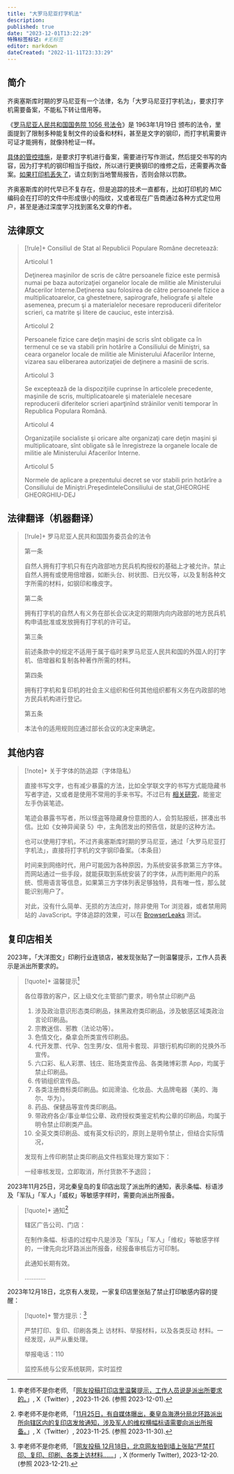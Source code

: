 ```yaml
---
title: "大罗马尼亚打字机法"
description:
published: true
date: "2023-12-01T13:22:29"
特殊标签标记: #无标签
editor: markdown
dateCreated: "2022-11-11T23:33:29"
---
```


## 简介

齐奥塞斯库时期的罗马尼亚有一个法律，名为「大罗马尼亚打字机法」，要求打字机需要备案，不能私下转让借用等。

《[罗马尼亚人民共和国国务院 1056 号法令][]》是 1963年1月19日 颁布的法令，里面提到了限制多种能复制文件的设备和材料，甚至是文字的钢印，而打字机需要许可证才能拥有，就像持枪证一样。

[罗马尼亚人民共和国国务院 1056 号法令]: https://web.archive.org/web/20221110102204/https://legislatie.just.ro/Public/DetaliiDocumentAfis/21364

[具体的管控措施][]，是要求打字机进行备案，需要进行写作测试，然后提交书写的内容，因为打字机的钢印相当于指纹，所以进行更换钢印的维修之后，还需要再次备案。[如果打印机丢失了][]，请立刻到当地警局报告，否则会除以罚款。

[具体的管控措施]: https://web.archive.org/web/20210916182237/https://gazetadebistrita.ro/dusmanul-din-umbra-al-regimului-comunist-masina-de-scris/

[如果打印机丢失了]: https://web.archive.org/web/20150904043133/https://jurnalul.ro/scinteia/special/la-militie-cu-masina-de-scris-319045.html

齐奥塞斯库的时代早已不复存在，但是追踪的技术一直都有，比如打印机的 MIC 编码会在打印的文件中形成很小的指纹，又或者现在广告商通过各种方式定位用户，甚至是通过深度学习找到匿名文章的作者。

## 法律原文

> [!rule]+ Consiliul de Stat al Republicii Populare Române decretează:
>
> Articolul 1
>
> Deţinerea maşinilor de scris de către persoanele fizice este permisă numai pe baza autorizaţiei organelor locale de militie ale Ministerului Afacerilor Interne.Deţinerea sau folosirea de către persoanele fizice a multiplicatoarelor, ca ghestetnere, sapirografe, heliografe şi altele asemenea, precum şi a materialelor necesare reproducerii diferitelor scrieri, ca matrite şi litere de cauciuc, este interzisă.
>
> Articolul 2
>
> Persoanele fizice care deţin maşini de scris sînt obligate ca în termenul ce se va stabili prin hotărîre a Consiliului de Miniştri, sa ceara organelor locale de militie ale Ministerului Afacerilor Interne, vizarea sau eliberarea autorizaţiei de deţinere a masinii de scris.
>
> Articolul 3
>
> Se exceptează de la dispoziţiile cuprinse în articolele precedente, maşinile de scris, multiplicatoarele şi materialele necesare reproducerii diferitelor scrieri aparţinînd străinilor veniti temporar în Republica Populara Română.
>
> Articolul 4
>
> Organizaţiile socialiste şi oricare alte organizaţi care deţin maşini şi multiplicatoare, sînt obligate să le înregistreze la organele locale de militie ale Ministerului Afacerilor Interne.
>
> Articolul 5
>
> Normele de aplicare a prezentului decret se vor stabili prin hotărîre a Consiliului de Miniştri.PreşedinteleConsiliului de stat,GHEORGHE GHEORGHIU-DEJ

## 法律翻译（机器翻译）

> [!rule]+ 罗马尼亚人民共和国国务委员会的法令
>
> 第一条
>
> 自然人拥有打字机只有在内政部地方民兵机构授权的基础上才被允许。禁止自然人拥有或使用倍增器，如断头台、树状图、日光仪等，以及复制各种文字所需的材料，如钢印和橡皮字。
>
> 第二条
>
> 拥有打字机的自然人有义务在部长会议决定的期限内向内政部的地方民兵机构申请批准或发放拥有打字机的许可证。
>
> 第三条
>
> 前述条款中的规定不适用于属于临时来罗马尼亚人民共和国的外国人的打字机、倍增器和复制各种著作所需的材料。
>
> 第四条
>
> 拥有打字机和复印机的社会主义组织和任何其他组织都有义务在内政部的地方民兵机构进行登记。
>
> 第五条
>
> 本法令的适用规则应通过部长会议的决定来确定。

## 其他内容

> [!note]+ 关于字体的防追踪（字体隐私）
>
> 直接书写文字，也有减少暴露的方法，比如全学联文字的书写方式能隐藏书写者字迹，又或者是使用不常用的手来书写。不过已有 [相关研究](https://www.criminallaw.com.cn/article/default.asp?id=14124)，能鉴定左手伪装笔迹。
>
> 笔迹会暴露书写者，所以怪盗等隐藏身份意图的人，会剪贴报纸，拼凑出书信。比如《女神异闻录 5》中，主角团发出的预告信，就是的这种方法。
>
> 也可以使用打字机，不过齐奥塞斯库时期的罗马尼亚，通过「大罗马尼亚打字机法」，直接将打字机的文字钢印备案。（本条目）
>
> 时间来到网络时代，用户可能因为各种原因，为系统安装多款第三方字体。而网站通过一些手段，就能获取到系统安装了的字体，从而判断用户的系统、惯用语言等信息，如果第三方字体列表足够独特，具有唯一性，那么就能识别用户了。
>
> 对此，没有什么简单、无损的方法应对，除非使用 Tor 浏览器，或者禁用网站的 JavaScript。字体追踪的效果，可以在 [BrowserLeaks](https://browserleaks.com/fonts) 测试。

## 复印店相关

2023年，「大洋图文」印刷行业连锁店，被发现张贴了一则温馨提示，工作人员表示是派出所要求的。

> [!quote]+ 温馨提示[^Ix0o0]
>
> 各位尊敦的客户，区上级文化主管部门要求，明令禁止印刷产品
>
> 1.  涉及政治意识形态类印刷品，抹黑政府类印刷品，涉及敏感区域类政治言论印刷品。
> 2.  宗教迷信、邪教（法论功等）。
> 3.  色情文化，桑拿会所类宣传印刷品。
> 4.  代开发票、代孕、包生男/女、信用卡套现、非银行机构印刷的兑换外币宣传。
> 5.  六口彩、私人彩票、钱庄、赃场类宣传品、各类赌博彩票 App，均属于禁止印刷品。
> 6.  传销组织宣传品。
> 7.  各类注册商标类印刷品。如润滑油、化妆品、大品牌电器（美的、海尔、华为）。
> 8.  药品、保健品等宣传类印刷品。
> 9.  带政府各企/事业单位公章、政府授权类鉴定机构公章的印刷品，均属于明令禁止印刷类产品。
> 10. 全英文类印刷品、或有英文标识的，原则上是明令禁止，但结合实际情况，
>
> 发现有上传印刷禁止类印刷品文件档案处理方案如下：
>
> 一经审核发现，立即取消，所付货款不予退回；

[^Ix0o0]: 李老师不是你老师, 「[网友投稿打印店里温馨提示，工作人员说是派出所要求的。](http://archive.today/2023.11.26-235048/https://twitter.com/whyyoutouzhele/status/1728522150401777993)」, X（Twitter）, 2023-11-26. (参照 2023-12-01).

2023年11月25日，河北秦皇岛的复印店出现了派出所的通知，表示条幅、标语涉及「军队」「军人」「威权」等敏感字样时，需要向派出所报备。

> [!quote]+ 通知[^W0T6e]
>
> 辖区广告公司、门店：
>
> 在制作条幅、标语的过程中凡是涉及「军队」「军人」「维权」等敏感字样的，一律先向北环路派出所报备，经报备审核后方可印制。
>
> 此通知长期有效。
>
> …………

[^W0T6e]: 李老师不是你老师, 「[11月25日，有自媒体曝出，秦皇岛海港分局北环路派出所向辖区内的复印店发放通知，涉及军人的维权横幅标语需要向派出所报备。](http://archive.today/2023.11.30-082819/https://twitter.com/whyyoutouzhele/status/1728413113656197144)」, X（Twitter）, 2023-11-25. (参照 2023-11-30).

2023年12月18日，北京有人发现，一家复印店里张贴了禁止打印敏感内容的提醒：

> [!quote]+ 警方提示：[^TyAaY]
>
> 严禁打印、复印、印刷各类上
> 访材料、举报材料，以及各类反动
> 材料。一经发现，从严从重处理。
>
> 举报电话：110
>
> 监控系统与公安系统联网，实时监控

[^TyAaY]: 李老师不是你老师, 「[网友投稿 12月18日，北京网友拍到墙上张贴“严禁打印、复印、印刷、各类上访材料……](http://archive.today/2023.12.21-071441/https://twitter.com/whyyoutouzhele/status/1737434814054039588)」, X (formerly Twitter), 2023-12-20. (参照 2023-12-21).
